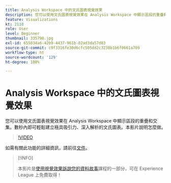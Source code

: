 ```yaml
---
title: Analysis Workspace 中的文氏圖表視覺效果
description: 您可以使用文氏圖表視覺效果在 Analysis Workspace 中顯示區段的重疊和交集。數秒內即可輕鬆建立極具吸引力、深入解析的文氏圖表。本影片說明怎麼做。
feature: Visualizations
kt: 2118
role: User
level: Beginner
thumbnail: 335798.jpg
exl-id: 655034a6-42b9-4437-961b-02ad3da57d83
source-git-commit: c9f3316fe30d6cfc505dd2c3238b1b6f0661a709
workflow-type: ht
source-wordcount: '129'
ht-degree: 100%

---
```


# Analysis Workspace 中的文氏圖表視覺效果

您可以使用文氏圖表視覺效果在 Analysis Workspace 中顯示區段的重疊和交集。數秒內即可輕鬆建立極具吸引力、深入解析的文氏圖表。本影片說明怎麼做。

>[!VIDEO](https://video.tv.adobe.com/v/335798/?quality=12)

如需有關此功能的詳細資訊，請前往[文件](https://experienceleague.adobe.com/docs/analytics/analyze/analysis-workspace/visualizations/venn.html?lang=zh-Hant)。

>[!INFO]
>
> 本影片是[使用視覺效果訴說您的資料故事](https://experienceleague.adobe.com/?recommended=Analytics-U-1-2021.1.visualizations)課程的一部分，可在 Experience League 上免費取得！
